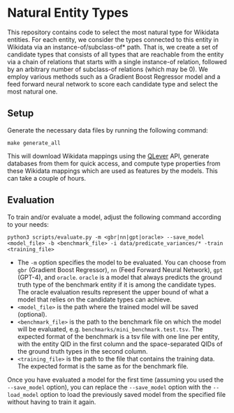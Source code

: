 # Natural Entity Types

This repository contains code to select the most natural type for Wikidata entities.
For each entity, we consider the types connected to this entity in Wikidata via an instance-of/subclass-of* path.
That is, we create a set of candidate types that consists of all types that are reachable from the entity via a chain
of relations that starts with a single instance-of relation, followed by an arbitrary number of subclass-of relations
(which may be 0).
We employ various methods such as a Gradient Boost Regressor model and a feed forward neural network to score each
candidate type and select the most natural one.

## Setup

Generate the necessary data files by running the following command:

    make generate_all

This will download Wikidata mappings using the [QLever](https://qlever.cs.uni-freiburg.de/wikidata) API, generate
databases from them for quick access, and compute type properties from these Wikidata mappings which are used as
features by the models. This can take a couple of hours.


## Evaluation

To train and/or evaluate a model, adjust the following command according to your needs:

    python3 scripts/evaluate.py -m <gbr|nn|gpt|oracle> --save_model <model_file> -b <benchmark_file> -i data/predicate_variances/* -train <training_file>

- The `-m` option specifies the model to be evaluated. You can choose from `gbr` (Gradient Boost Regressor),
`nn` (Feed Forward Neural Network), `gpt` (GPT-4), and `oracle`. `oracle` is a model that always predicts the ground
  truth type of the benchmark entity if it is among the candidate types. The oracle evaluation results represent the
  upper bound of what a model that relies on the candidate types can achieve.
- `<model_file>` is the path where the trained model will be saved (optional).
- `<benchmark_file>` is the path to the benchmark file on which the model will be evaluated, e.g.
`benchmarks/mini_benchmark.test.tsv`. The expected format of the benchmark is a tsv file with one line per entity, with
  the entity QID in the first column and the space-separated QIDs of the ground truth types in the second column.
- `<training_file>` is the path to the file that contains the training data. The expected format is the same as for the
  benchmark file.

Once you have evaluated a model for the first time (assuming you used the `--save_model` option), you can replace
the `--save_model` option with the `--load_model` option to load the previously saved model from the specified file
without having to train it again.